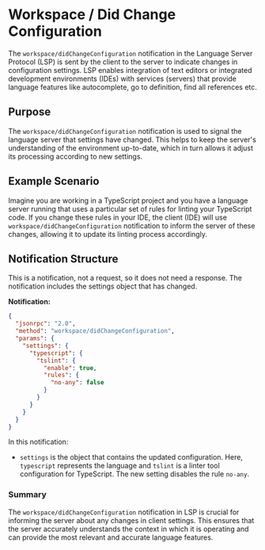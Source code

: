 # Workspace / Did Change Configuration

The `workspace/didChangeConfiguration` notification in the Language Server Protocol (LSP) is sent by the client to the server to indicate changes in configuration settings. LSP enables integration of text editors or integrated development environments (IDEs) with services (servers) that provide language features like autocomplete, go to definition, find all references etc.

## Purpose

The `workspace/didChangeConfiguration` notification is used to signal the language server that settings have changed. This helps to keep the server's understanding of the environment up-to-date, which in turn allows it adjust its processing according to new settings.

## Example Scenario

Imagine you are working in a TypeScript project and you have a language server running that uses a particular set of rules for linting your TypeScript code. If you change these rules in your IDE, the client (IDE) will use `workspace/didChangeConfiguration` notification to inform the server of these changes, allowing it to update its linting process accordingly.

## Notification Structure

This is a notification, not a request, so it does not need a response. The notification includes the settings object that has changed.

**Notification:**

```json
{
  "jsonrpc": "2.0",
  "method": "workspace/didChangeConfiguration",
  "params": {
    "settings": {
      "typescript": {
        "tslint": {
          "enable": true,
          "rules": {
            "no-any": false
          }
        }
      }
    }
  }
}
```

In this notification:
- `settings` is the object that contains the updated configuration. Here, `typescript` represents the language and `tslint` is a linter tool configuration for TypeScript. The new setting disables the rule `no-any`.

### Summary

The `workspace/didChangeConfiguration` notification in LSP is crucial for informing the server about any changes in client settings. This ensures that the server accurately understands the context in which it is operating and can provide the most relevant and accurate language features.